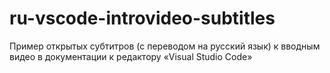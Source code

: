 # ru-vscode-introvideo-subtitles
Пример открытых субтитров (с переводом на русский язык) к вводным видео в документации к редактору «Visual Studio Code»
